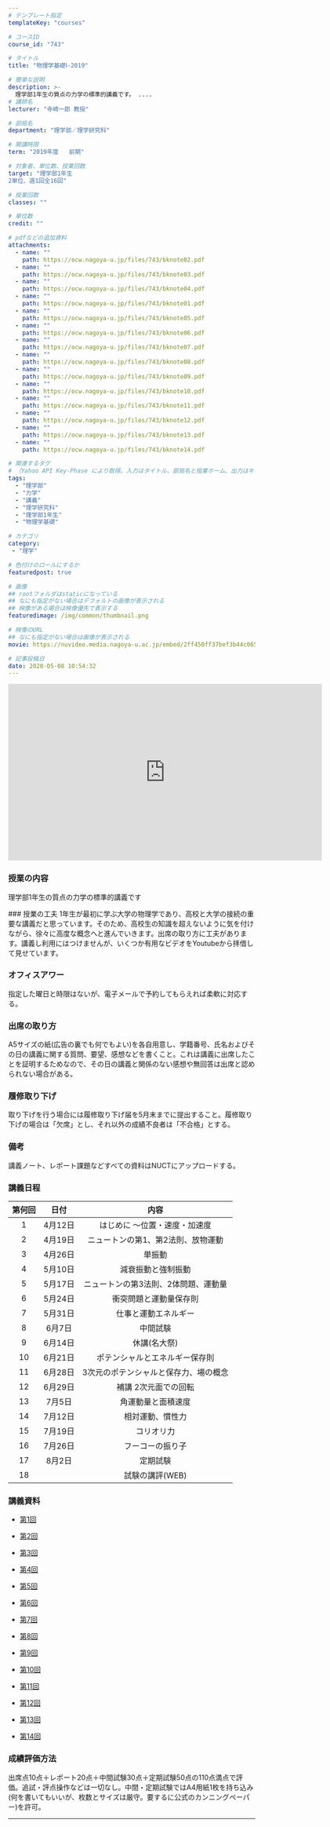 ```yaml
---
# テンプレート指定
templateKey: "courses"

# コースID
course_id: "743"

# タイトル
title: "物理学基礎Ⅰ-2019"

# 簡単な説明
description: >-
  理学部1年生の質点の力学の標準的講義です。 ....
# 講師名
lecturer: "寺崎一郎 教授"

# 部局名
department: "理学部／理学研究科"

# 開講時限
term: "2019年度	前期"

# 対象者、単位数、授業回数
target: "理学部1年生
2単位、週1回全16回"

# 授業回数
classes: ""

# 単位数
credit: ""

# pdfなどの追加資料
attachments:
  - name: "" 
    path: https://ocw.nagoya-u.jp/files/743/bknote02.pdf
  - name: "" 
    path: https://ocw.nagoya-u.jp/files/743/bknote03.pdf
  - name: "" 
    path: https://ocw.nagoya-u.jp/files/743/bknote04.pdf
  - name: "" 
    path: https://ocw.nagoya-u.jp/files/743/bknote01.pdf
  - name: "" 
    path: https://ocw.nagoya-u.jp/files/743/bknote05.pdf
  - name: "" 
    path: https://ocw.nagoya-u.jp/files/743/bknote06.pdf
  - name: "" 
    path: https://ocw.nagoya-u.jp/files/743/bknote07.pdf
  - name: "" 
    path: https://ocw.nagoya-u.jp/files/743/bknote08.pdf
  - name: "" 
    path: https://ocw.nagoya-u.jp/files/743/bknote09.pdf
  - name: "" 
    path: https://ocw.nagoya-u.jp/files/743/bknote10.pdf
  - name: "" 
    path: https://ocw.nagoya-u.jp/files/743/bknote11.pdf
  - name: "" 
    path: https://ocw.nagoya-u.jp/files/743/bknote12.pdf
  - name: "" 
    path: https://ocw.nagoya-u.jp/files/743/bknote13.pdf
  - name: "" 
    path: https://ocw.nagoya-u.jp/files/743/bknote14.pdf

# 関連するタグ
# （Yahoo API Key-Phase により取得。入力はタイトル、部局名と授業ホーム、出力はキーフレーズ（tags））
tags:
  - "理学部"
  - "力学"
  - "講義"
  - "理学研究科"
  - "理学部1年生"
  - "物理学基礎"

# カテゴリ
category:
 - "理学"

# 色付けのロールにするか
featuredpost: true

# 画像
## rootフォルダはstaticになっている
## なにも指定がない場合はデフォルトの画像が表示される
## 映像がある場合は映像優先で表示する
featuredimage: /img/common/thumbnail.png

# 映像のURL
## なにも指定がない場合は画像が表示される
movie: https://nuvideo.media.nagoya-u.ac.jp/embed/2ff450ff37bef3b44c065f8c1aaee14ff66cd789

# 記事投稿日
date: 2020-05-08 10:54:32
---
```


<iframe src="https://nuvideo.media.nagoya-u.ac.jp/embed/2ff450ff37bef3b44c065f8c1aaee14ff66cd789/autostart/true/caption/true" width="640" height="360" frameborder="0" allowfullscreen></iframe>

### 授業の内容
<p>
理学部1年生の質点の力学の標準的講義です
</p>
### 授業の工夫
1年生が最初に学ぶ大学の物理学であり、高校と大学の接続の重要な講義だと思っています。そのため、高校生の知識を超えないように気を付けながら、徐々に高度な概念へと進んでいきます。出席の取り方に工夫があります。講義し利用にはつけませんが、いくつか有用なビデオをYoutubeから拝借して見せています。








### オフィスアワー
指定した曜日と時限はないが、電子メールで予約してもらえれば柔軟に対応する。

### 出席の取り方
A5サイズの紙(広告の裏でも何でもよい)を各自用意し、学籍番号、氏名およびその日の講義に関する質問、要望、感想などを書くこと。これは講義に出席したことを証明するためなので、その日の講義と関係のない感想や無回答は出席と認められない場合がある。



### 履修取り下げ
取り下げを行う場合には履修取り下げ届を5月末までに提出すること。履修取り下げの場合は「欠席」とし、それ以外の成績不良者は「不合格」とする。

### 備考
講義ノート、レポート課題などすべての資料はNUCTにアップロードする。


### 講義日程
| 第何回 | 日付 | 内容 |
|:----:|:-----:|:--------:|
| 1 | 4月12日 | はじめに ～位置・速度・加速度 |
| 2 | 4月19日 | ニュートンの第1、第2法則、放物運動|
| 3 | 4月26日| 単振動 |
| 4 | 5月10日 | 減衰振動と強制振動 |
| 5 | 5月17日 | ニュートンの第3法則、2体問題、運動量 |
| 6 | 5月24日 | 衝突問題と運動量保存則 |
| 7 | 5月31日 | 仕事と運動エネルギー |
| 8 | 6月7日 | 中間試験 |
| 9 | 6月14日 | 休講(名大祭) |
| 10 | 6月21日 | ポテンシャルとエネルギー保存則 |
| 11 | 6月28日 | 3次元のポテンシャルと保存力、場の概念 |
| 12 | 6月29日 | 補講 2次元面での回転 |
| 13 | 7月5日 | 角運動量と面積速度 |
| 14 | 7月12日 | 相対運動、慣性力 |
| 15 | 7月19日 | コリオリ力 |
| 16 | 7月26日 | フーコーの振り子 |
| 17 | 8月2日 | 定期試験 |
| 18 || 試験の講評(WEB) |






### 講義資料

* [第1回](https://ocw.nagoya-u.jp/files/743/bknote01.pdf) 

* [第2回 ](https://ocw.nagoya-u.jp/files/743/bknote02.pdf) 

* [第3回](https://ocw.nagoya-u.jp/files/743/bknote03.pdf) 

* [第4回](https://ocw.nagoya-u.jp/files/743/bknote04.pdf) 

* [第5回](https://ocw.nagoya-u.jp/files/743/bknote05.pdf) 

* [第6回](https://ocw.nagoya-u.jp/files/743/bknote06.pdf) 

* [第7回](https://ocw.nagoya-u.jp/files/743/bknote07.pdf) 

* [第8回](https://ocw.nagoya-u.jp/files/743/bknote08.pdf) 

* [第9回](https://ocw.nagoya-u.jp/files/743/bknote09.pdf) 

* [第10回](https://ocw.nagoya-u.jp/files/743/bknote10.pdf) 

* [第11回](https://ocw.nagoya-u.jp/files/743/bknote11.pdf) 

* [第12回](https://ocw.nagoya-u.jp/files/743/bknote12.pdf) 

* [第13回](https://ocw.nagoya-u.jp/files/743/bknote13.pdf) 

* [第14回](https://ocw.nagoya-u.jp/files/743/bknote14.pdf) 





### 成績評価方法

出席点10点＋レポート20点＋中間試験30点＋定期試験50点の110点満点で評価。追試・評点操作などは一切なし。中間・定期試験ではA4用紙1枚を持ち込み(何を書いてもいいが、枚数とサイズは厳守。要するに公式のカンニングペーパー)を許可。



-----